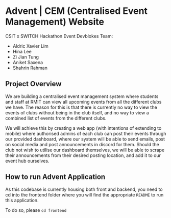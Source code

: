 # Advent | CEM (Centralised Event Management) Website
CSIT x SWITCH Hackathon Event
Devblokes Team:
- Aldric Xavier Lim
- Hina Lee
- Zi Jian Tung
- Aniket Saxena
- Shahrin Rahman

## Project Overview
We are building a centralised event management system where students and staff at RMIT can view all upcoming events from all the different clubs we have. The reason for this is that there is currently no way to view the events of clubs without being in the club itself, and no way to view a combined list of events from the different clubs. 

We will achieve this by creating a web app (with intentions of extending to mobile) where authorised admins of each club can post their events through our provided dashboard, where our system will be able to send emails, post on social media and post announcements in discord for them.  Should the club not wish to utilise our dashboard themselves, we will be able to scrape their announcements from their desired posting location, and add it to our event hub ourselves. 

## How to run Advent Application
As this codebase is currently housing both front and backend, you need to cd into the frontend folder where you will find the appropriate `README` to run this application.

To do so, please `cd frontend`